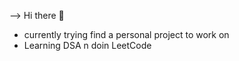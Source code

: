 --> Hi there 👋
- currently trying find a personal project to work on
- Learning DSA n doin LeetCode
